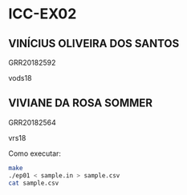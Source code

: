 # ICC-EX02
## VINÍCIUS OLIVEIRA DOS SANTOS

GRR20182592

vods18

## VIVIANE DA ROSA SOMMER

GRR20182564

vrs18



Como executar:
```bash
make
./ep01 < sample.in > sample.csv
cat sample.csv
```
